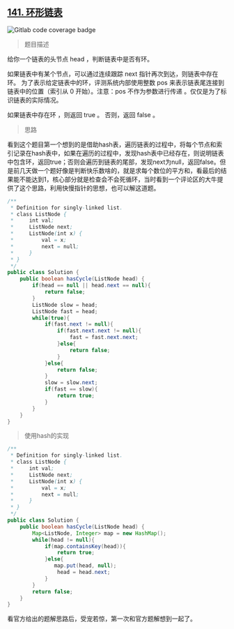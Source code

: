 ## [141. 环形链表](https://leetcode.cn/problems/linked-list-cycle/)

![Gitlab code coverage badge](https://img.shields.io/badge/难度-简单-green)

> 题目描述

给你一个链表的头节点 head ，判断链表中是否有环。

如果链表中有某个节点，可以通过连续跟踪 next 指针再次到达，则链表中存在环。 为了表示给定链表中的环，评测系统内部使用整数 pos 来表示链表尾连接到链表中的位置（索引从 0 开始）。注意：pos 不作为参数进行传递 。仅仅是为了标识链表的实际情况。

如果链表中存在环 ，则返回 true 。 否则，返回 false 。

> 思路

看到这个题目第一个想到的是借助hash表，遍历链表的过程中，将每个节点和索引记录在hash表中，如果在遍历的过程中，发现hash表中已经存在，则说明链表中包含环，返回true；否则会遍历到链表的尾部，发现next为null，返回false。但是前几天做一个题好像是判断快乐数啥的，就是求每个数位的平方和，看最后的结果能不能达到1，核心部分就是检查会不会死循环，当时看到一个评论区的大牛提供了这个思路，利用快慢指针的思想，也可以解这道题。

```java
/**
 * Definition for singly-linked list.
 * class ListNode {
 *     int val;
 *     ListNode next;
 *     ListNode(int x) {
 *         val = x;
 *         next = null;
 *     }
 * }
 */
public class Solution {
    public boolean hasCycle(ListNode head) {
        if(head == null || head.next == null){
            return false;
        }
        ListNode slow = head;
        ListNode fast = head;
        while(true){
            if(fast.next != null){
                if(fast.next.next != null){
                    fast = fast.next.next;
                }else{
                    return false;
                }
            }else{
                return false;
            }
            slow = slow.next;
            if(fast == slow){
                return true;
            }
        }
    }
}
```

> 使用hash的实现

```java
/**
 * Definition for singly-linked list.
 * class ListNode {
 *     int val;
 *     ListNode next;
 *     ListNode(int x) {
 *         val = x;
 *         next = null;
 *     }
 * }
 */
public class Solution {
    public boolean hasCycle(ListNode head) {
        Map<ListNode, Integer> map = new HashMap();
        while(head != null){
            if(map.containsKey(head)){
                return true;
            }else{
               map.put(head, null);
                head = head.next;
            }
        }
        return false;
    }
}
```

看官方给出的题解思路后，受宠若惊，第一次和官方题解想到一起了。